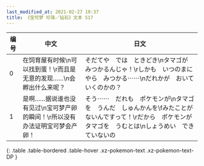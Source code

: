 ```yaml
---
last_modified_at: 2021-02-27 10:37
title: 《宝可梦 珍珠／钻石》文本 517
---
```

| 编号 | 中文 | 日文 |
| ---- | ---- | ---- |
| 0 | 在饲育屋有时候\n可以找到蛋！\r而且是无意的发现……\n会孵出什么来呢？ | そだてや　では　ときどき\nタマゴが　みつかるんじゃ！\rしかも　いつのまにやら　みつかる⋯⋯\nだれかが　おいていくのかの？ |
| 1 | 是啊……据说谁也没有见过\n宝可梦产卵的瞬间！\r所以没有办法证明宝可梦会产卵！ | そう⋯⋯　だれも　ポケモンが\nタマゴを　うんだ　しゅんかんを\fみたことが　ないんですって！\rだから　ポケモンが　タマゴを　うむとは\nしょうめい　できていないの |
{: .table .table-bordered .table-hover .xz-pokemon-text .xz-pokemon-text-DP }